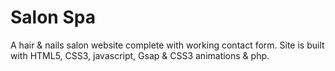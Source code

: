 <h1>Salon Spa</h1>
A hair & nails salon website complete with working contact form. Site is built with HTML5, CSS3, javascript, Gsap & CSS3 animations & php.
